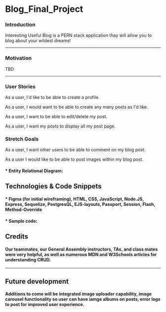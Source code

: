 # Blog_Final_Project

### Introduction
Interesting Useful Blog is a PERN stack application thay will allow you to blog about your wildest dreams!

---
### Motivation
 TBD

---
### User Stories 

As a user, I'd like to be able to create a profile.

As a user, I would want to be able to create any many posts as I'd like.

As a user, I want to be able to edit/delete my post.

As a user, I want my posts to display all my post page.

### Stretch Goals

As a user, I want other users to be able to comment on my blog post.

As a user I would like to be able to post images within my blog post.






#### * Entity Relational Diagram:


## Technologies & Code Snippets
#### * Figma (for initial wireframing), HTML, CSS, JavaScript, Node.JS, Express, Sequelize, PostgresQL, EJS-layouts, Passport, Session, Flash, Method-Override
#### * Sample code:
#### 


## Credits
#### Our teammates, our General Assembly instructors, TAs, and class mates were very helpful, as well as numerous MDN and W3Schools articles for understanding CRUD. 

---

## Future development
#### Additions to come will be integrated image uploader capability, image carousel functionality so user can have iamge albums on posts, error logs to post for improved user experience.
